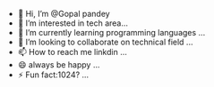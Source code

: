 - 👋 Hi, I’m @Gopal pandey
- 👀 I’m interested in tech  area...
- 🌱 I’m currently learning programming languages  ...
- 💞️ I’m looking to collaborate on technical field ...
- 📫 How to reach me linkdin ...
- 😄 always be happy  ...
- ⚡ Fun fact:1024? ...

<!---
Pandeygolu99/Pandeygolu99 is a ✨ special ✨ repository because its `README.md` (this file) appears on your GitHub profile.
You can click the Preview link to take a look at your changes.
--->
